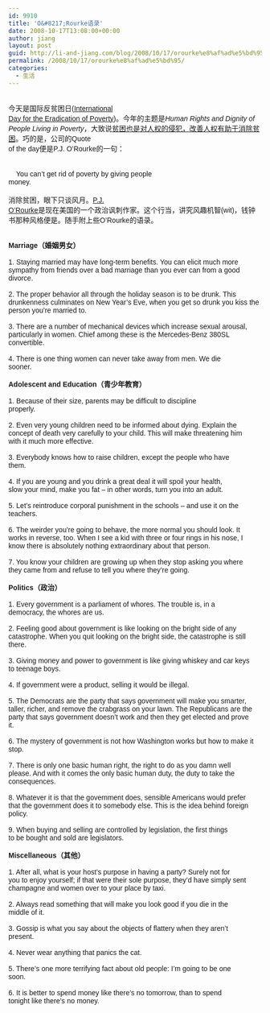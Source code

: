 ```yaml
---
id: 9910
title: 'O&#8217;Rourke语录'
date: 2008-10-17T13:08:00+00:00
author: jiang
layout: post
guid: http://li-and-jiang.com/blog/2008/10/17/orourke%e8%af%ad%e5%bd%95/
permalink: /2008/10/17/orourke%e8%af%ad%e5%bd%95/
categories:
  - 生活
---
```

<div>
  <font face="Arial"></font> 
</div>

<div>
  <font face="Arial">今天是国际反贫困日(<a href="http://www.un.org/esa/socdev/social/intldays/IntlDay/2008/2008intlday.html">International<br /> Day for the Eradication of Poverty</a>)。今年的主题是<em>Human Rights and Dignity of<br /> People Living in Poverty</em>，大致说<a href="http://daccessdds.un.org/doc/UNDOC/GEN/N06/487/55/PDF/N0648755.pdf?OpenElement">贫困也是对人权的侵犯，改善人权有助于消除贫困</a>。巧的是，公司的Quote<br /> of the day便是P.J. O&#8217;Rourke的一句：</font>
</div>

<div>
  <font face="Arial"></font> 
</div>

<div align="left">
  <font face="Arial">       <br />     You can&#8217;t get rid of poverty by giving people<br /> money.</font>
</div>

<div>
   
</div>

<div>
  <font face="Arial">消除贫困，眼下只谈风月。<a href="http://en.wikipedia.org/wiki/P._J._O'Rourke">P.J.<br /> O&#8217;Rourke</a>是现在美国的一个政治讽刺作家。这个行当，讲究风趣机智(wit)，钱钟书那种风格便是。随手附上些O&#8217;Rourke的语录。</font>
</div>

<font face="Arial"></p> 

<div>
  <font size="2"></font><br /><strong>Marriage（婚姻男女）</strong>
</div>

<div>
   
</div>

<div>
  1. Staying married may have long-term benefits. You can elicit much more<br /> sympathy from friends over a bad marriage than you ever can from a good<br /> divorce.
</div>

<div>
   
</div>

<div>
  2. The proper behavior all through the holiday season is to be drunk. This<br /> drunkenness culminates on New Year&#8217;s Eve, when you get so drunk you kiss the<br /> person you&#8217;re married to.
</div>

<div>
   
</div>

<div>
  3. There are a number of mechanical devices which increase sexual arousal,<br /> particularly in women. Chief among these is the Mercedes-Benz 380SL<br /> convertible.
</div>

<div>
   
</div>

<div>
  4. There is one thing women can never take away from men. We die<br /> sooner.
</div>

<div>
   
</div>

<div>
  <strong>Adolescent and Education（青少年教育）</strong>
</div>

<div>
   
</div>

<div>
  1. Because of their size, parents may be difficult to discipline<br /> properly.
</div>

<div>
   
</div>

<div>
  2. Even very young children need to be informed about dying. Explain the<br /> concept of death very carefully to your child. This will make threatening him<br /> with it much more effective.
</div>

<div>
   
</div>

<div>
  3. Everybody knows how to raise children, except the people who have<br /> them.
</div>

<div>
   
</div>

<div>
  4. If you are young and you drink a great deal it will spoil your health,<br /> slow your mind, make you fat &#8211; in other words, turn you into an adult.
</div>

<div>
   
</div>

<div>
  5. Let&#8217;s reintroduce corporal punishment in the schools &#8211; and use it on the<br /> teachers.
</div>

<div>
   
</div>

<div>
  6. The weirder you&#8217;re going to behave, the more normal you should look. It<br /> works in reverse, too. When I see a kid with three or four rings in his nose, I<br /> know there is absolutely nothing extraordinary about that person.
</div>

<div>
   
</div>

<div>
  7. You know your children are growing up when they stop asking you where<br /> they came from and refuse to tell you where they&#8217;re going.
</div>

<div>
   
</div>

<div>
  <strong>Politics（政治）</strong>
</div>

<div>
   
</div>

<div>
  1. Every government is a parliament of whores. The trouble is, in a<br /> democracy, the whores are us.
</div>

<div>
   
</div>

<div>
  2. Feeling good about government is like looking on the bright side of any<br /> catastrophe. When you quit looking on the bright side, the catastrophe is still<br /> there.
</div>

<div>
   
</div>

<div>
  3. Giving money and power to government is like giving whiskey and car keys<br /> to teenage boys.
</div>

<div>
   
</div>

<div>
  4. If government were a product, selling it would be illegal.
</div>

<div>
   
</div>

<div>
  5. The Democrats are the party that says government will make you smarter,<br /> taller, richer, and remove the crabgrass on your lawn. The Republicans are the<br /> party that says government doesn&#8217;t work and then they get elected and prove<br /> it.
</div>

<div>
   
</div>

<div>
  6. The mystery of government is not how Washington works but how to make it<br /> stop.
</div>

<div>
   
</div>

<div>
  7. There is only one basic human right, the right to do as you damn well<br /> please. And with it comes the only basic human duty, the duty to take the<br /> consequences.
</div>

<div>
   
</div>

<div>
  8. Whatever it is that the government does, sensible Americans would prefer<br /> that the government does it to somebody else. This is the idea behind foreign<br /> policy.
</div>

<div>
  <font size="2"></font> 
</div>

<div>
  9. When buying and selling are controlled by legislation, the first things<br /> to be bought and sold are legislators.
</div>

<div>
   
</div>

<div>
  <strong>Miscellaneous（其他）</strong>
</div>

<div>
   
</div>

<div>
  1. After all, what is your host&#8217;s purpose in having a party? Surely not for<br /> you to enjoy yourself; if that were their sole purpose, they&#8217;d have simply sent<br /> champagne and women over to your place by taxi.
</div>

<div>
   
</div>

<div>
  2. Always read something that will make you look good if you die in the<br /> middle of it.
</div>

<div>
   
</div>

<div>
  3. Gossip is what you say about the objects of flattery when they aren&#8217;t<br /> present.
</div>

<div>
   
</div>

<div>
  4. Never wear anything that panics the cat.
</div>

<div>
   
</div>

<div>
  5. There&#8217;s one more terrifying fact about old people: I&#8217;m going to be one<br /> soon.
</div>

<div>
   
</div>

<div>
  6. It is better to spend money like there&#8217;s no tomorrow, than to spend<br /> tonight like there&#8217;s no money.
</div>

<div>
</div>

<p>
  </font> 
</p>